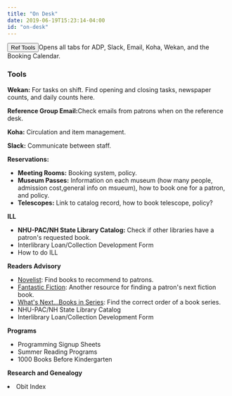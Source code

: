 ```yaml
---
title: "On Desk"
date: 2019-06-19T15:23:14-04:00
id: "on-desk"
---
```



<div class="div-button">
  <button type="button" class="btn btn-template-main reference_btn" onclick="multiLink()">Ref Tools</button>Opens all tabs for ADP, Slack, Email, Koha, Wekan, and the Booking Calendar.
</div>

<h3>Tools</h3>
<strong>Wekan:</strong> For tasks on shift. Find opening and closing tasks, newspaper counts, and daily counts here.

<strong>Reference Group Email:</strong>Check emails from patrons when on the reference desk.

<strong>Koha:</strong> Circulation and item management.

<strong>Slack:</strong> Communicate between staff.

<strong>Reservations:</strong>
<ul>
<li><strong>Meeting Rooms:</strong> Booking system, policy.</li>
<li><strong>Museum Passes:</strong>  Information on each museum (how many people, admission cost,general info on msueum), how to book one for a patron, and policy.</li>
<li><strong>Telescopes:</strong> Link to catalog record, how to book telescope, policy?</li>
</ul>

<strong>ILL</strong>
<ul>
<li><strong>NHU-PAC/NH State Library Catalog:</strong> Check if other libraries have a patron's requested book.</li>
<li>Interlibrary Loan/Collection Development Form</li>
<li>How to do ILL</li>
</ul>

<p><strong>Readers Advisory</p></strong>
  <ul>
    <li><a href="http://search.ebscohost.com/login.aspx?authtype=ip,cpid&custid=lebpub&profile=NOVPLUS" target="_blank">Novelist</a>: Find books to recommend to patrons.</li>
    <li><a href="https://www.fantasticfiction.com/" target="_blank">Fantastic Fiction</a>: Another resource for finding a patron's next fiction book.</li>
    <li><a href="http://ww2.kdl.org/libcat/whatsnext.asp" target="_blank">What's Next...Books in Series</a>: Find the correct order of a book series.</li>
    <li>NHU-PAC/NH State Library Catalog</li>
    <li>Interlibrary Loan/Collection Development Form</li>
  </ul>

<p><strong>Programs</strong></p>
  <ul>
    <li>Programming Signup Sheets</li>
    <li>Summer Reading Programs</li>
    <li>1000 Books Before Kindergarten</li>
  </ul>

<p><strong>Research and Genealogy</strong></p>
  <li>Obit Index</li>
</ul>
